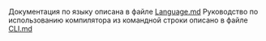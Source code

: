 Документация по языку описана в файле [Language.md](Language.md)
Руководство по использованию компилятора из командной строки описано в файле [CLI.md](CLI.md)
